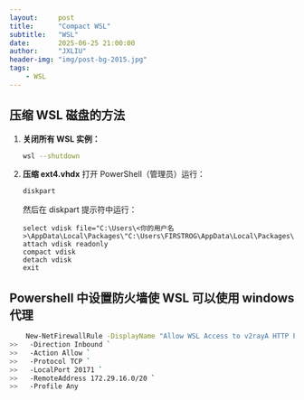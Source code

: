 ```yaml
---
layout:     post
title:      "Compact WSL"
subtitle:   "WSL"
date:       2025-06-25 21:00:00
author:     "JXLIU"
header-img: "img/post-bg-2015.jpg"
tags:
    - WSL
---
```




##  压缩 WSL 磁盘的方法

1. **关闭所有 WSL 实例：**

   ```bash
   wsl --shutdown
   ```

2. **压缩 ext4.vhdx**
    打开 PowerShell（管理员）运行：

   ```powershell
   diskpart
   ```

   然后在 diskpart 提示符中运行：

   ```text
   select vdisk file="C:\Users\<你的用户名>\AppData\Local\Packages\"C:\Users\FIRSTROG\AppData\Local\Packages\CanonicalGroupLimited.Ubuntu20.04onWindows_79rhkp1fndgsc\LocalState\ext4.vhdx"
   attach vdisk readonly
   compact vdisk
   detach vdisk
   exit
   ```

## Powershell 中设置防火墙使 WSL 可以使用 windows 代理

```bash
    New-NetFirewallRule -DisplayName "Allow WSL Access to v2rayA HTTP Proxy" `
>>   -Direction Inbound `
>>   -Action Allow `
>>   -Protocol TCP `
>>   -LocalPort 20171 `
>>   -RemoteAddress 172.29.16.0/20 `
>>   -Profile Any
```
